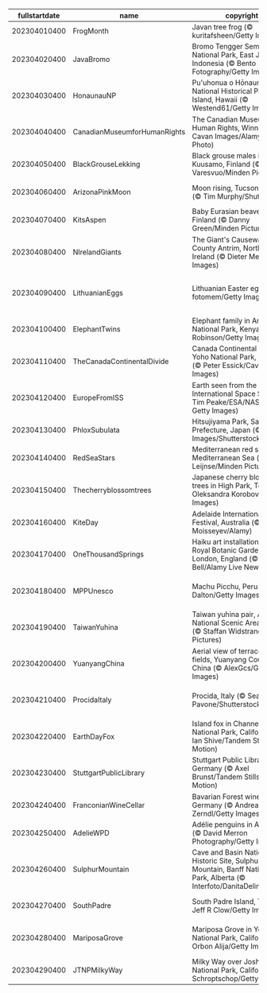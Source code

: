 |fullstartdate|name|copyright|title|image|
|--|--|--|--|--|
202304010400|FrogMonth|Javan tree frog (© kuritafsheen/Getty Images)|Is it green with envy?|![](/en-CA/2023/04/202304010400FrogMonth.jpg)|
202304020400|JavaBromo|Bromo Tengger Semeru National Park, East Java, Indonesia (© Bento Fotography/Getty Images)|Where is this ethereal mountain?|![](/en-CA/2023/04/202304020400JavaBromo.jpg)|
202304030400|HonaunauNP|Pu'uhonua o Hōnaunau National Historical Park, Big Island, Hawaii (© Westend61/Getty Images)|Chasing rainbows|![](/en-CA/2023/04/202304030400HonaunauNP.jpg)|
202304040400|CanadianMuseumforHumanRights|The Canadian Museum for Human Rights, Winnipeg (© Cavan Images/Alamy Stock Photo)|Where are these illuminated walkways?|![](/en-CA/2023/04/202304040400CanadianMuseumforHumanRights.jpg)|
202304050400|BlackGrouseLekking|Black grouse males in Kuusamo, Finland (© Markus Varesvuo/Minden Pictures)|Let’s have a lek, see?|![](/en-CA/2023/04/202304050400BlackGrouseLekking.jpg)|
202304060400|ArizonaPinkMoon|Moon rising, Tucson, Arizona (© Tim Murphy/Shutterstock)|A pink moon over Arizona|![](/en-CA/2023/04/202304060400ArizonaPinkMoon.jpg)|
202304070400|KitsAspen|Baby Eurasian beavers, Finland (© Danny Green/Minden Pictures)|Two hungry baby beavers|![](/en-CA/2023/04/202304070400KitsAspen.jpg)|
202304080400|NIrelandGiants|The Giant's Causeway, County Antrim, Northern Ireland (© Dieter Meyrl/Getty Images)|A legend sprung from the ground|![](/en-CA/2023/04/202304080400NIrelandGiants.jpg)|
202304090400|LithuanianEggs|Lithuanian Easter eggs (© fotomem/Getty Images)|A delightfully ornate Easter display|![](/en-CA/2023/04/202304090400LithuanianEggs.jpg)|
202304100400|ElephantTwins|Elephant family in Amboseli National Park, Kenya (© Diana Robinson/Getty Images)|Strong sibling bonds|![](/en-CA/2023/04/202304100400ElephantTwins.jpg)|
202304110400|TheCanadaContinentalDivide|Canada Continental Divide, Yoho National Park, Canada (© Peter Essick/Cavan Images)|A glimpse of Yoho National Park|![](/en-CA/2023/04/202304110400TheCanadaContinentalDivide.jpg)|
202304120400|EuropeFromISS|Earth seen from the International Space Station (© Tim Peake/ESA/NASA via Getty Images)|A view that’s out of this world|![](/en-CA/2023/04/202304120400EuropeFromISS.jpg)|
202304130400|PhloxSubulata|Hitsujiyama Park, Saitama Prefecture, Japan (© Takashi Images/Shutterstock)|Pretty in pink|![](/en-CA/2023/04/202304130400PhloxSubulata.jpg)|
202304140400|RedSeaStars|Mediterranean red sea stars, Mediterranean Sea (© Hans Leijnse/Minden Pictures)|Stars in daylight|![](/en-CA/2023/04/202304140400RedSeaStars.jpg)|
202304150400|Thecherryblossomtrees|Japanese cherry blossom trees in High Park, Toronto (© Oleksandra Korobova/Getty Images)|A street filled with sakura trees|![](/en-CA/2023/04/202304150400Thecherryblossomtrees.jpg)|
202304160400|KiteDay|Adelaide International Kite Festival, Australia (© Andrey Moisseyev/Alamy)|Go fly a kite!|![](/en-CA/2023/04/202304160400KiteDay.jpg)|
202304170400|OneThousandSprings|Haiku art installation, Kew Royal Botanic Gardens, London, England (© Guy Bell/Alamy Live News)|Poetry in suspense|![](/en-CA/2023/04/202304170400OneThousandSprings.jpg)|
202304180400|MPPUnesco|Machu Picchu, Peru (© Dora Dalton/Getty Images)|A mountaintop cultural wonder|![](/en-CA/2023/04/202304180400MPPUnesco.jpg)|
202304190400|TaiwanYuhina|Taiwan yuhina pair, Alishan National Scenic Area, Taiwan (© Staffan Widstrand/Minden Pictures)|A cuddling pair of Taiwan yuhina|![](/en-CA/2023/04/202304190400TaiwanYuhina.jpg)|
202304200400|YuanyangChina|Aerial view of terraced rice fields, Yuanyang County, China (© AlexGcs/Getty Images)|An iridescent view|![](/en-CA/2023/04/202304200400YuanyangChina.jpg)|
202304210400|ProcidaItaly|Procida, Italy (© Sean Pavone/Shutterstock)|A vibrant, sun-drenched island|![](/en-CA/2023/04/202304210400ProcidaItaly.jpg)|
202304220400|EarthDayFox|Island fox in Channel Islands National Park, California (© Ian Shive/Tandem Stills + Motion)|Where can you find this cute creature?|![](/en-CA/2023/04/202304220400EarthDayFox.jpg)|
202304230400|StuttgartPublicLibrary|Stuttgart Public Library, Germany (© Axel Brunst/Tandem Stills + Motion)|A book lover’s paradise|![](/en-CA/2023/04/202304230400StuttgartPublicLibrary.jpg)|
202304240400|FranconianWineCellar|Bavarian Forest wine cellar, Germany (© Andreas Zerndl/Getty Images)|Hiding in the woods|![](/en-CA/2023/04/202304240400FranconianWineCellar.jpg)|
202304250400|AdelieWPD|Adélie penguins in Antarctica (© David Merron Photography/Getty Images)|Chilling out on an ice floe|![](/en-CA/2023/04/202304250400AdelieWPD.jpg)|
202304260400|SulphurMountain|Cave and Basin National Historic Site, Sulphur Mountain, Banff National Park, Alberta (© Interfoto/DanitaDelimont.com)|The origin of Canada's national parks|![](/en-CA/2023/04/202304260400SulphurMountain.jpg)|
202304270400|SouthPadre|South Padre Island, Texas (© Jeff R Clow/Getty Images)|An endless stretch of sky|![](/en-CA/2023/04/202304270400SouthPadre.jpg)|
202304280400|MariposaGrove|Mariposa Grove in Yosemite National Park, California (© Orbon Alija/Getty Images)|Warm light through an ancient forest|![](/en-CA/2023/04/202304280400MariposaGrove.jpg)|
202304290400|JTNPMilkyWay|Milky Way over Joshua Tree National Park, California (© Schroptschop/Getty Images)|An ocean of stars above the desert|![](/en-CA/2023/04/202304290400JTNPMilkyWay.jpg)|
